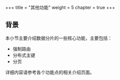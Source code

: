 +++
title = "其他功能"
weight = 5
chapter = true
+++

## 背景

本小节主要介绍数据分片的一些核心功能，主要包括：

* 强制路由
* 分布式主键
* 分页

详细内容请参考各个功能点的相关介绍页面。